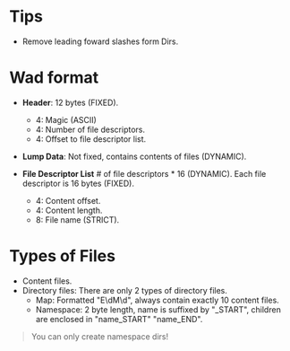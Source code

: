 # Tips
- Remove leading foward slashes form Dirs.

# Wad format
- **Header**: 12 bytes (FIXED).
    - 4: Magic (ASCII) 
    - 4: Number of file descriptors. 
    - 4: Offset to file descriptor list.

- **Lump Data**: Not fixed, contains contents of files (DYNAMIC).

- **File Descriptor List** # of file descriptors * 16 (DYNAMIC). Each file descriptor is 16 bytes (FIXED).
    - 4: Content offset.
    - 4: Content length.
    - 8: File name (STRICT).

# Types of Files
- Content files.
- Directory files: There are only 2 types of directory files.
    - Map: Formatted "E\dM\d", always contain exactly 10 content files.
    - Namespace: 2 byte length, name is suffixed by "_START", children are enclosed in "name_START" "name_END".

> You can only create namespace dirs!